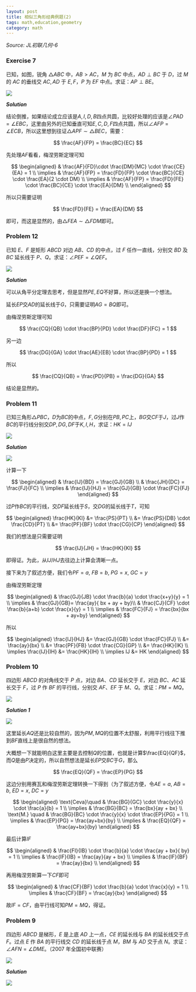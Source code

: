```yaml
---
layout: post 
title: 相似三角形经典例题(2)
tags: math,education,geometry
category: math
---
```


*Source: JL初联几何-6*

### Exercise 7

已知，如图，锐角 $\triangle ABC$ 中，$AB > AC$，$M$ 为 $BC$ 中点，$AD \perp BC$ 于 $D$，过 $M$ 的 $AC$ 的垂线交 $AC, AD$ 于 $E, F$，$P$ 为 $EF$ 中点。求证：$AP \perp BE$。

![](https://crsando.github.io/images/2025-07-24/E-007.png)

***Solution***

结论倒推，如果结论成立应该是$A,I,D,B$四点共圆，比较好处理的应该是$\angle PAD = \angle EBC$，这里由另外的已知垂直可知$E,C,D,F$四点共圆，所以$\angle AFP = \angle ECB$，所以这里想到往证$\triangle APF \sim \triangle BEC$，需要：

$$
\frac{AF}{FP} = \frac{BC}{EC}
$$

先处理$AF$看看，梅涅劳斯定理可知

$$
\begin{aligned}
& \frac{AF}{FD}\cdot \frac{DM}{MC} \cdot \frac{CE}{EA} = 1 \\
\implies & \frac{AF}{FP} = \frac{FD}{FP} \cdot \frac{BC}{CE} \cdot \frac{EA}{2 \cdot DM} \\
\implies & \frac{AF}{FP} = \frac{FD}{FE} \cdot \frac{BC}{CE} \cdot \frac{EA}{DM} \\
\end{aligned}
$$

所以只需要证明

$$
\frac{FD}{FE} = \frac{EA}{DM}
$$

即可，而这是显然的，由$\triangle FEA \sim \triangle FDM$即可。

### Problem 12

已知 $E、F$ 是矩形 $ABCD$ 对边 $AB、CD$ 的中点，过 $F$ 任作一直线，分别交 $BD$ 及 $BC$ 延长线于 $P、Q$。求证：$\angle PEF = \angle QEF$。

![](https://crsando.github.io/images/2025-07-24/P-012.png)

***Solution***

可以从角平分定理去思考，但是显然$PE,EQ$不好算，所以还是换一个想法。

延长$EP$交$AD$的延长线于$G$，只需要证明$AG = BQ$即可。

由梅涅劳斯定理可知

$$
\frac{CQ}{QB} \cdot \frac{BP}{PD} \cdot \frac{DF}{FC} = 1
$$

另一边

$$
\frac{DG}{GA} \cdot \frac{AE}{EB} \cdot \frac{BP}{PD} = 1
$$

所以

$$
    \frac{CQ}{QB} = \frac{PD}{PB} = \frac{DG}{GA}
$$

结论是显然的。

### Problem 11

已知三角形$\triangle PBC$，$D$为$BC$的中点，$F,G$分别在$PB, PC$上，$BG$交$CF$于$J$，过$J$作$BC$的平行线分别交$DP, DG, DF$于$K, I, H$，求证：$HK = IJ$

![](https://crsando.github.io/images/2025-07-24/P-011.png)

***Solution***

![](https://crsando.github.io/images/2025-07-24/P-011-Ans.png)

计算一下

$$
\begin{aligned}
& \frac{IJ}{BD} = \frac{GJ}{GB} \\
& \frac{JH}{DC} = \frac{FJ}{FC} \\
\implies & \frac{IJ}{HJ} = \frac{GJ}{GB} \cdot \frac{FC}{FJ}
\end{aligned}
$$

过$P$作$BC$的平行线，交$DF$延长线于$S$，交$DG$的延长线于$T$，可知

$$
\begin{aligned}
    \frac{HK}{KI} &= \frac{PS}{PT} \\
        &= \frac{PS}{DB} \cdot \frac{CD}{PT} \\
        &= \frac{PF}{BF} \cdot \frac{CG}{CP}
\end{aligned}
$$

我们的想法是只需要证明

$$
\frac{IJ}{JH} = \frac{HK}{KI}
$$

即得证。为此，从$IJ/HJ$去往边上计算会清晰一点。

接下来为了叙述方便，我们令$PF = a$, $FB = b$, $PG = x$, $GC = y$

由梅涅劳斯定理

$$
\begin{aligned}
& \frac{GJ}{JB} \cdot \frac{b}{a} \cdot \frac{x+y}{y} = 1 \\
\implies & \frac{GJ}{GB}= \frac{ay}{ bx + ay + by}\\
& \frac{CJ}{CF} \cdot \frac{b}{a+b} \cdot \frac{x}{y} = 1 \\
\implies & \frac{FC}{FJ} = \frac{bx}{bx + ay+by} 
\end{aligned}
$$

所以

$$
\begin{aligned}
\frac{IJ}{HJ} &= \frac{GJ}{GB} \cdot \frac{FC}{FJ} \\
    &= \frac{ay}{bx} \\
    &= \frac{PF}{FB} \cdot \frac{CG}{GP} \\
    &= \frac{HK}{IK} \\
    \implies \frac{IJ}{IH} &= \frac{HK}{IH} \\
    \implies IJ &= HK
\end{aligned}
$$

### Problem 10

四边形 $ABCD$ 的对角线交于 $P$ 点，对边 $BA、CD$ 延长交于 $E$，对边 $BC、AC$ 延长交于 $F$，过 $P$ 作 $BF$ 的平行线，分别交 $AF、EF$ 于 $M、Q$。求证：$PM = MQ$。

![](https://crsando.github.io/images/2025-07-24/P-010.png)

***Solution 1***

![](https://crsando.github.io/images/2025-07-24/P-010-Ans.png)

这里延长$AQ$还是比较自然的，因为$PM,MQ$的位置不太舒服，利用平行线往下推到$BF$直线上是很自然的想法。

大概想一下就能明白这里主要是去控制$Q$的位置，也就是计算$\frac{EQ}{QF}$，而$Q$是由$P$决定的，所以自然想法是延长$EP$交$BC$于$G$，那么

$$
    \frac{EQ}{QF} = \frac{EP}{PG}
$$

这边分别用赛瓦和梅涅劳斯定理转换一下得到（为了叙述方便，令$AE = a$, $AB = b$, $ED = x$, $DC = y$

$$
\begin{aligned}
\text{Ceva}\quad & \frac{BG}{GC} \cdot \frac{y}{x} \cdot \frac{a}{b} = 1 \\
\implies & \frac{BG}{BC} = \frac{bx}{ay + bx} \\
\text{M.} \quad & \frac{BG}{BC} \cdot \frac{y}{x} \cdot \frac{EP}{PG} = 1 \\
\implies & \frac{EP}{PG} = \frac{ay+bx}{by} \\
\implies & \frac{EQ}{QF} = \frac{ay+bx}{by}
\end{aligned}
$$

最后计算$IF$

$$
\begin{aligned}
& \frac{FI}{IB} \cdot \frac{b}{a} \cdot \frac{ay + bx}{ by} = 1 \\
\implies  & \frac{IF}{IB} = \frac{ay}{ay + bx} \\
\implies  & \frac{IF}{BF} = \frac{ay}{bx} \\
\end{aligned}
$$

再用梅涅劳斯算一下$CF$即可

$$
\begin{aligned}
    & \frac{CF}{BF} \cdot \frac{b}{a} \cdot \frac{x}{y} = 1 \\
    \implies & \frac{CF}{BF} = \frac{ay}{bx}
\end{aligned}
$$

故$IF = CF$，由平行线可知$PM = MQ$，得证。

### Problem 9

四边形 $ABCD$ 是梯形，$E$ 是上底 $AD$ 上一点，$CE$ 的延长线与 $BA$ 的延长线交于点 $F$。过点 $E$ 作 $BA$ 的平行线交 $CD$ 的延长线于点 $M$，$BM$ 与 $AD$ 交于点 $N$。求证：$\angle AFN = \angle DME$。（2007 年全国初中联赛）

![](https://crsando.github.io/images/2025-07-24/P-009.png)

***Solution***

![](https://crsando.github.io/images/2025-07-24/P-009-Ans.png)